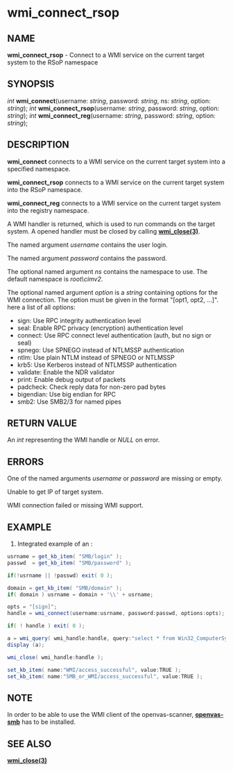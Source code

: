 # wmi_connect_rsop

## NAME

**wmi_connect_rsop** - Connect to a WMI service on the current target system to the RSoP namespace

## SYNOPSIS

*int* **wmi_connect**(username: *string*, password: *string*, ns: *string*, option: *string*);
*int* **wmi_connect_rsop**(username: *string*, password: *string*, option: *string*);
*int* **wmi_connect_reg**(username: *string*, password: *string*, option: *string*);

## DESCRIPTION

**wmi_connect** connects to a WMI service on the current target system into a specified namespace.

**wmi_connect_rsop** connects to a WMI service on the current target system into the RSoP namespace.

**wmi_connect_reg** connects to a WMI service on the current target system into the registry namespace.

A WMI handler is returned, which is used to run commands on the target system. A opened handler must be closed by calling **[wmi_close(3)](wmi_close.md)**.

The named argument *username* contains the user login.

The named argument *password* contains the password.

The optional named argument *ns* contains the namespace to use. The default namespace is *root\\cimv2*.

The optional named argument *option* is a *string* containing options for the WMI connection. The option must be given in the format "\[opt1, opt2, ...\]". here a list of all options:
- sign: Use RPC integrity authentication level
- seal: Enable RPC privacy (encryption) authentication level
- connect: Use RPC connect level authentication (auth, but no sign or seal)
- spnego: Use SPNEGO instead of NTLMSSP authentication
- ntlm: Use plain NTLM instead of SPNEGO or NTLMSSP
- krb5: Use Kerberos instead of NTLMSSP authentication
- validate: Enable the NDR validator
- print: Enable debug output of packets
- padcheck: Check reply data for non-zero pad bytes
- bigendian: Use big endian for RPC
- smb2: Use SMB2/3 for named pipes

## RETURN VALUE

An *int* representing the WMI handle or *NULL* on error.

## ERRORS

One of the named arguments *username* or *password* are missing or empty.

Unable to get IP of target system.

WMI connection failed or missing WMI support.

## EXAMPLE
1. Integrated example of an :
```c#
usrname = get_kb_item( "SMB/login" );
passwd  = get_kb_item( "SMB/password" );

if(!usrname || !passwd) exit( 0 );

domain = get_kb_item( "SMB/domain" );
if( domain ) usrname = domain + '\\' + usrname;

opts = "[sign]";
handle = wmi_connect(username:usrname, password:passwd, options:opts);

if( ! handle ) exit( 0 );

a = wmi_query( wmi_handle:handle, query:"select * from Win32_ComputerSystem");
display (a);

wmi_close( wmi_handle:handle );

set_kb_item( name:"WMI/access_successful", value:TRUE );
set_kb_item( name:"SMB_or_WMI/access_successful", value:TRUE );
```

## NOTE

In order to be able to use the WMI client of the openvas-scanner, **[openvas-smb](https://github.com/greenbone/openvas-smb)** has to be installed.

## SEE ALSO

**[wmi_close(3)](wmi_close.md)**
